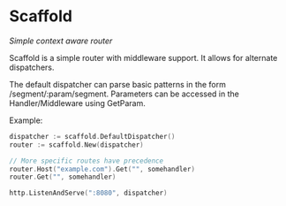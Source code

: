 # Scaffold
_Simple context aware router_

Scaffold is a simple router with middleware support.
It allows for alternate dispatchers.

The default dispatcher can parse basic patterns in the form /segment/:param/segment. Parameters can be accessed in the Handler/Middleware using GetParam. 

Example:
```go
dispatcher := scaffold.DefaultDispatcher()
router := scaffold.New(dispatcher)

// More specific routes have precedence
router.Host("example.com").Get("", somehandler)
router.Get("", somehandler)

http.ListenAndServe(":8080", dispatcher)
```

